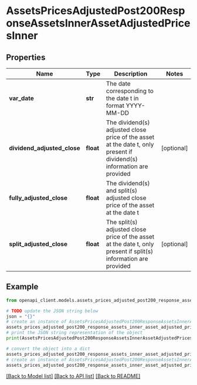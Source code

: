 # AssetsPricesAdjustedPost200ResponseAssetsInnerAssetAdjustedPricesInner


## Properties

Name | Type | Description | Notes
------------ | ------------- | ------------- | -------------
**var_date** | **str** | The date corresponding to the date t in format YYYY-MM-DD | 
**dividend_adjusted_close** | **float** | The dividend(s) adjusted close price of the asset at the date t, only present if dividend(s) information are provided | [optional] 
**fully_adjusted_close** | **float** | The dividend(s) and split(s) adjusted close price of the asset at the date t | 
**split_adjusted_close** | **float** | The split(s) adjusted close price of the asset at the date t, only present if split(s) information are provided | [optional] 

## Example

```python
from openapi_client.models.assets_prices_adjusted_post200_response_assets_inner_asset_adjusted_prices_inner import AssetsPricesAdjustedPost200ResponseAssetsInnerAssetAdjustedPricesInner

# TODO update the JSON string below
json = "{}"
# create an instance of AssetsPricesAdjustedPost200ResponseAssetsInnerAssetAdjustedPricesInner from a JSON string
assets_prices_adjusted_post200_response_assets_inner_asset_adjusted_prices_inner_instance = AssetsPricesAdjustedPost200ResponseAssetsInnerAssetAdjustedPricesInner.from_json(json)
# print the JSON string representation of the object
print(AssetsPricesAdjustedPost200ResponseAssetsInnerAssetAdjustedPricesInner.to_json())

# convert the object into a dict
assets_prices_adjusted_post200_response_assets_inner_asset_adjusted_prices_inner_dict = assets_prices_adjusted_post200_response_assets_inner_asset_adjusted_prices_inner_instance.to_dict()
# create an instance of AssetsPricesAdjustedPost200ResponseAssetsInnerAssetAdjustedPricesInner from a dict
assets_prices_adjusted_post200_response_assets_inner_asset_adjusted_prices_inner_from_dict = AssetsPricesAdjustedPost200ResponseAssetsInnerAssetAdjustedPricesInner.from_dict(assets_prices_adjusted_post200_response_assets_inner_asset_adjusted_prices_inner_dict)
```
[[Back to Model list]](../README.md#documentation-for-models) [[Back to API list]](../README.md#documentation-for-api-endpoints) [[Back to README]](../README.md)


